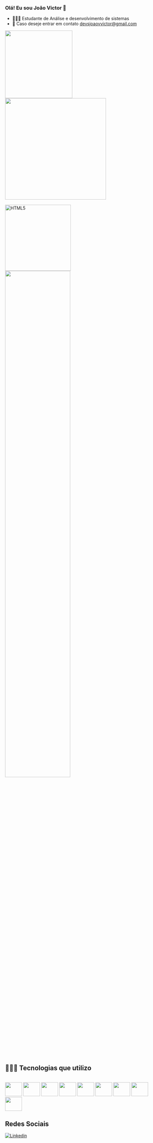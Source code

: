 ### Olá! Eu sou João Victor 👋
- 👨🏼‍🎓 Estudante de Análise e desenvolvimento de sistemas
- 📧 Caso deseje entrar em contato devsjoaovvictor@gmail.com 
<div>
<img aling="" alt="" height="220" src="https://github-readme-stats.vercel.app/api?username=Victor87dev&show_icons=true&theme=codeSTACKr" />
   <img aling="" alt="" height="330" src="https://github-readme-stats.vercel.app/api/top-langs/?username=Victor87dev&layout=pie&theme=codeSTACKr" />
</div></br>

<div>
 <img aling="" alt="HTML5" height="215" src="https://github.com/Victor87dev/Victor87dev/assets/108354816/f0124393-f249-42a7-a316-0c27b90fec83" />
 <a href="http://www.github.com/Victor87dev"><img width= 65% src= "https://github-readme-streak-stats.herokuapp.com/?user=Victor87dev&stroke=ffffff&background=181824&ring=22c55e&fire=22c55e&currStreakNum=ffffff&currStreakLabel=22c55e&sideNums=ffffff&sideLabels=ffffff&dates=ffffff&hide_border=true" /></a>
</div></br>   
 
## 👨🏽‍💻 Tecnologias que utilizo
<div><br/> 
  <img aling="center" width="55" height="45" src="https://cdn.jsdelivr.net/gh/devicons/devicon/icons/html5/html5-original.svg" />         
  <img aling="center" width="55" height="45" src="https://cdn.jsdelivr.net/gh/devicons/devicon/icons/css3/css3-original.svg" />        
  <img aling="center" width="55" height="45" src="https://cdn.jsdelivr.net/gh/devicons/devicon/icons/javascript/javascript-original.svg" />       
  <img aling="center" width="55" height="45" src="https://cdn.jsdelivr.net/gh/devicons/devicon/icons/react/react-original.svg" />
  <img aling="center" width="55" height="45" src="https://cdn.jsdelivr.net/gh/devicons/devicon/icons/figma/figma-original.svg" />
  <img aling="center" width="55" height="45" src="https://cdn.jsdelivr.net/gh/devicons/devicon/icons/electron/electron-original.svg" />
  <img aling="center" width="55" height="45" src="https://cdn.jsdelivr.net/gh/devicons/devicon/icons/bootstrap/bootstrap-original.svg" />
  <img aling="center" width="55" height="45" src="https://cdn.jsdelivr.net/gh/devicons/devicon/icons/git/git-original.svg" />  
  <img aling="center" width="55" height="45" src="https://cdn.jsdelivr.net/gh/devicons/devicon/icons/nodejs/nodejs-original.svg" />
                                                  
  
          
</div>  

## Redes Sociais

[![Linkedin](https://img.shields.io/badge/LinkedIn-0077B5?style=for-the-badge&logo=linkedin&logoColor=white)](https://www.linkedin.com/in/victor-dev87/)

